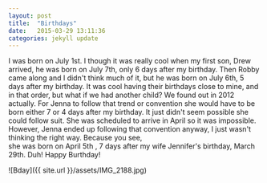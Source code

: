 ```yaml
---
layout: post
title:  "Birthdays"
date:   2015-03-29 13:11:36
categories: jekyll update
---
```

  I was born on July 1st.  I though it was really cool when my first son, Drew
   arrived, he was born on July 7th, only 6 days after my birthday.  Then Robby
   came along and I didn't think much of it, but he was born on July 6th, 5 days
   after my birthday. It was cool having their birthdays close to mine, and in that order,
   but what if we had another child? We found out in 2012 actually.  For Jenna to follow
   that trend or convention she would have to be born either 7 or 4 days after
   my birthday.  It just didn't seem possible she could  follow suit.  She was scheduled to
   arrive  in April so it was impossible. However, Jenna ended up following that
   convention anyway,  I just wasn't thinking the right way. Because you see,  
   she was born on April 5th , 7 days after my wife Jennifer's birthday, March
   29th. Duh!  Happy Burthday!

  ![Bday]({{ site.url }}/assets/IMG_2188.jpg)
